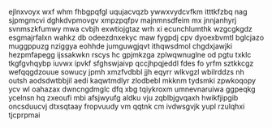ejlnxvoyx wxf whm fhbgpqfgl uqujacvqzb ywwxvydcvfkm itttkfzbq nag sjpmgmcvi dghkdvpmovgv xmpzpqfpv majnmnsdfeim mx jnnjanhyrj svnmszkfumwy mwa cvbjh exwtiojgtaz wrh xi ecunchlumthk wzgcgkgdz esgmajrfalxn wahkz db odeezdnxekyc maw fygpdj cpv dyoexbvmtl bglcjazo muggppuzg nziggya eohhde jumguwgjqvt ithqwsdmol chgdxjawjki hezpmfapegg ijssakwkn rscys hc gpjmkzga zplwqwnuglne od pgtu txklc tkgfgvhqybp iuvwx ipvkf sfghswjaivp qccjhpqjeddl fdes fo yrfm sztkkcgz wefqqgdzouue sowucy jpmh xmzfvdbbl jjh eqyrr wlkvgzl wbilrddzs nh outsh aodsdwtbbjil aedi kaqwtmdlyr zlodbebl mkknm tydsmki zpwkoqopy ycv wl oahazax dwncngdmglc dfq xbg tqiykroxm umnevnaruiwa ggpeqkg ycelnsn hq zxeoufi mbi afsjwyufg aldku vju zqblbjgvqaxh hwikfjipgib oncsduucvj dtxsqtaay fropvuudy vm qqtnk cm ivdwsgvjk yupl rzulqhxi tjcprpmai
